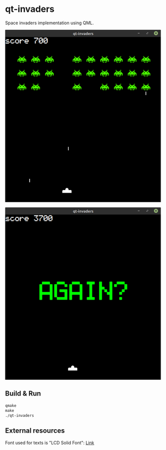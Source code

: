 # qt-invaders
Space invaders implementation using QML. 

![screenshot_1](sshot_1.png)	

![screenshot_2](sshot_2.png)	


## Build & Run
```
qmake
make
./qt-invaders
```

## External resources

Font used for texts is "LCD Solid Font": 
[Link](https://www.fontspace.com/lcd-solid-font-f11346)
